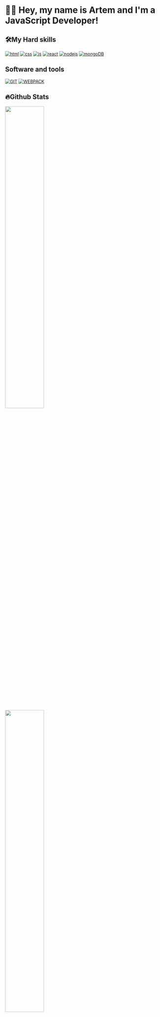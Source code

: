 # 👋🏻 Hey, my name is Artem and I'm a JavaScript Developer!



## 🛠️My Hard skills

[<img src="https://img.shields.io/badge/HTML%20-8448ea.svg?style=for-the-badge&logo=html5" alt="html"/>]()
[<img src="https://img.shields.io/badge/CSS%20-8448ea.svg?style=for-the-badge&logo=css3&logoColor=blue" alt="css"/>]()
[<img src="https://img.shields.io/badge/JAVASCRIPT%20-8448ea.svg?style=for-the-badge&logo=JavaScript" alt="js"/>]()
[<img src="https://img.shields.io/badge/REACT%20-8448ea.svg?style=for-the-badge&logo=React" alt="react"/>]()
[<img src="https://img.shields.io/badge/Node.JS%20-8448ea.svg?style=for-the-badge&logo=node.js" alt="nodejs"/>]()
[<img src="https://img.shields.io/badge/MongoDB%20-8448ea.svg?style=for-the-badge&logo=mongodb" alt="mongoDB"/>]()

## Software and tools
[<img src="https://img.shields.io/badge/GIT%20-8448ea.svg?style=for-the-badge&logo=git" alt="GIT"/>]()
[<img src="https://img.shields.io/badge/WEBPACK%20-8448ea.svg?style=for-the-badge&logo=webpack" alt="WEBPACK"/>]()


## 🔥Github Stats
<img src="https://github-readme-stats.vercel.app/api?username=goldengidora&include_all_commits=true&show_icons=true&theme=tokyonight" width="50%"/>
<img src="https://github-readme-stats.vercel.app/api/top-langs/?username=goldengidora&layout=compact&theme=tokyonight" width="50%"/>
<img src="https://www.codewars.com/users/GoldenGidora/badges/small" width="50%"/>

## ✉️ Contacts
[<img src="https://cdn.jsdelivr.net/gh/devicons/devicon/icons/linkedin/linkedin-original.svg" alt="linkedin" width="45" height="45" />](https://www.linkedin.com/in/goldengidora/)
[<img src="https://cdn-icons-png.flaticon.com/512/2111/2111646.png" alt="telegram" width="45" height="45" />](https://t.me/goldengidora)
